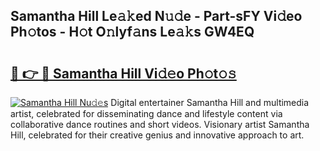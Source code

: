 ## Samantha Hill Le𝚊𝚔ed N𝚞𝚍e - Part-sFY Vi𝚍eo Ph𝚘tos - H𝚘t O𝚗lyf𝚊ns Le𝚊𝚔s GW4EQ

# <h2><a href="http://hf0hkyu.feru.top/?c=Samantha+Hill">🔗 👉 🔴 Samantha Hill Vi𝚍𝚎o Ph𝚘t𝚘𝚜</a></h2>

[![Samantha Hill Nu𝚍𝚎s](https://i.imgur.com/0TWrTi3.gif)](http://hf0hkyu.feru.top/?c=Samantha+Hill)
Digital entertainer Samantha Hill and multimedia artist, celebrated for disseminating dance and lifestyle content via collaborative dance routines and short videos. Visionary artist Samantha Hill, celebrated for their creative genius and innovative approach to art. 
